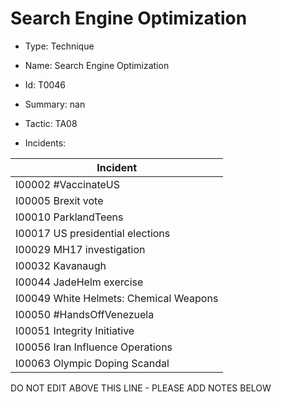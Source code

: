 # Search Engine Optimization

* Type: Technique

* Name: Search Engine Optimization

* Id: T0046

* Summary: nan

* Tactic: TA08

* Incidents:

| Incident |
| --------- |
| I00002 #VaccinateUS |
| I00005 Brexit vote |
| I00010 ParklandTeens |
| I00017 US presidential elections |
| I00029 MH17 investigation |
| I00032 Kavanaugh |
| I00044 JadeHelm exercise |
| I00049 White Helmets: Chemical Weapons |
| I00050 #HandsOffVenezuela |
| I00051 Integrity Initiative |
| I00056 Iran Influence Operations |
| I00063 Olympic Doping Scandal |


DO NOT EDIT ABOVE THIS LINE - PLEASE ADD NOTES BELOW